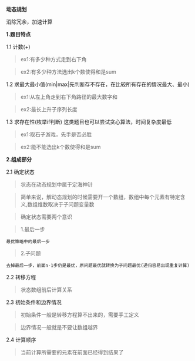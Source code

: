 **动态规划**

消除冗余，加速计算

**1.题目特点**

1.1 计数(+)

>ex1:有多少种方式走到右下角

>ex2:有多少种方法选出k个数使得和是sum

1.2 求最大最小值(min|max|先判断存不存在，在比较所有存在的情况最大、最小)

>ex1:从左上角走到右下角路径的最大数字和

>ex2:最长上升子序列长度

1.3 求存在性(枚举if判断) 这类题目也可以尝试贪心算法，时间复杂度最低

>ex1:取石子游戏，先手是否必胜

>ex2:能不能选出k个数使得和是sum

**2.组成部分**

2.1 确定状态

>状态在动态规划中属于定海神针

>简单来说，解动态规划的时候需要开一个数组，数组中每个元素有特定含义,数组维数取决于子问题变量数

>确定状态需要两个意识

>   1.最后一步

    最优策略中的最后一步

>   2.子问题

    去掉最后一步，前面n-1步仍是最优，原问题最优就转换为子问题最优(递归容易出现重复计算)
    
2.2 转移方程

>   状态数组前后计算关系

2.3 初始条件和边界情况

>   初始条件一般是转移方程算不出来的，需要手工定义

>   边界情况一般就是不要让数组越界

2.4 计算顺序

>   当前计算所需要的元素在前面已经得到结果了

